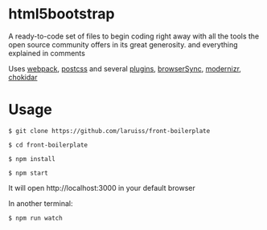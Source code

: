 html5bootstrap
==============

A ready-to-code set of files to begin coding right away with all the tools the open source community offers in its great generosity.
and everything explained in comments

Uses [webpack](http://gulpjs.com/), [postcss](https://github.com/postcss/postcss) and several [plugins](https://github.com/postcss),
[browserSync](http://www.browsersync.io), [modernizr](https://modernizr.com/), [chokidar](https://github.com/paulmillr/chokidar)

# Usage

```
$ git clone https://github.com/laruiss/front-boilerplate

$ cd front-boilerplate

$ npm install

$ npm start
```

It will open http://localhost:3000 in your default browser

In another terminal:
```
$ npm run watch
```
